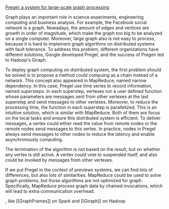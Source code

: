 [Pregel: a system for large-scale graph processing](https://dl.acm.org/citation.cfm?id=1807184)

Graph plays an important role in science experiments, engineering computing and business analysis. For example, the Facebook social network is a graph. Nowadays, the amount of edges and vertices are growth in order of magnitude, which make the graph too big to be analyzed on a single computer. Moreover, large graph also is not easy to process, because it is hard to implement graph algorthms on distributed systems with fault tolerance. To address this problem, different organizations have different solutions, Google developed Pregel, and the success of Pregen led to Hadoop's Giraph.

To deploy graph computing on distributed system, the first problem should be solved is to propose a method could compuing as a chain instead of a network. This concept also appeared in MapReduce, named narrow dependency. In this case, Pregel use time series to record information, named *supersteps*. In each superstep, vertexes run a user defined function whose parameters are messages sent from other vertexes at the last superstep and send messages to other vertexes. Moreover, to reduce the processing time, the function in each superstep is parallelized. This is an intuitive solution, which is similar with MapReduce. Both of them are focus on the local tasks and ensure this distributed system is efficient. To deliver messages, a vertex could either read the value from remote nodes or the remote nodes send messages to this vertex. In practice, nodes in Pregel always send messages to other nodes to reduce the latency and enable asynchronously computing.

The termination of the algorithm is not based on the result, but on whether any vertex is still active. A vertex could vote to suspended itself, and also could be invoked by messages from other vertexes.


If we put Pregel in the context of previews systems, we can find lots of differences, but also lots of similarities. MapReduce could be used to solve graph problems, but those algorithms are not optimized for graph. Specifically, MapReduce process graph data by chained invocations, which will lead to extra communication overhead.

, like [[GraphFrames]] on Spark and [[Giraph]] on Hadoop